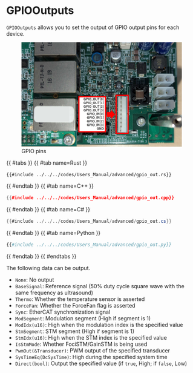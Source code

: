 # GPIOOutputs

`GPIOOutputs` allows you to set the output of GPIO output pins for each device.

<figure>
    <img src="../../fig/Users_Manual/gpio_pin.jpg"/>
    <figcaption>GPIO pins</figcaption>
</figure>

{{ #tabs }}
{{ #tab name=Rust }}
```rust,edition2024
{{#include ../../../codes/Users_Manual/advanced/gpio_out.rs}}
```
{{ #endtab }}
{{ #tab name=C++ }}
```cpp
{{#include ../../../codes/Users_Manual/advanced/gpio_out.cpp}}
```
{{ #endtab }}
{{ #tab name=C# }}
```cs
{{#include ../../../codes/Users_Manual/advanced/gpio_out.cs}}
```
{{ #endtab }}
{{ #tab name=Python }}
```python
{{#include ../../../codes/Users_Manual/advanced/gpio_out.py}}
```
{{ #endtab }}
{{ #endtabs }}

The following data can be output.
- `None`: No output
- `BaseSignal`: Reference signal (50% duty cycle square wave with the same frequency as ultrasound)
- `Thermo`: Whether the temperature sensor is asserted
- `ForceFan`: Whether the ForceFan flag is asserted
- `Sync`: EtherCAT synchronization signal
- `ModSegment`: Modulation segment (High if segment is 1)
- `ModIdx(u16)`: High when the modulation index is the specified value
- `StmSegment`: STM segment (High if segment is 1)
- `StmIdx(u16)`: High when the STM index is the specified value
- `IsStmMode`: Whether FociSTM/GainSTM is being used
- `PwmOut(&Transducer)`: PWM output of the specified transducer
- `SysTimeEq(DcSysTime)`: High during the specified system time
- `Direct(bool)`: Output the specified value (if `true`, High; if `false`, Low)
